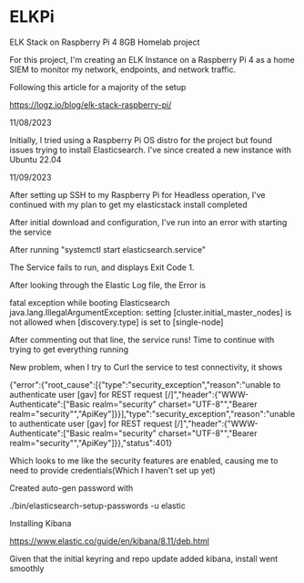 # ELKPi
ELK Stack on Raspberry Pi 4 8GB Homelab project

For this project, I'm creating an ELK Instance on a Raspberry Pi 4 as a home SIEM to monitor my network, endpoints, and network traffic. 

Following this article for a majority of the setup

https://logz.io/blog/elk-stack-raspberry-pi/

11/08/2023 

Initially, I tried using a Raspberry Pi OS distro for the project but found issues trying to install Elasticsearch.
I've since created a new instance with Ubuntu 22.04

11/09/2023

After setting up SSH to my Raspberry Pi for Headless operation, I've continued with my plan to get my elasticstack install completed

After initial download and configuration, I've run into an error with starting the service 

After running "systemctl start elasticsearch.service"

The Service fails to run, and displays Exit Code 1. 

After looking through the Elastic Log file, the Error is 

 fatal exception while booting Elasticsearch
java.lang.IllegalArgumentException: setting [cluster.initial_master_nodes] is not allowed when [discovery.type] is set to [single-node]

After commenting out that line, the service runs! Time to continue with trying to get everything running

New problem, when I try to Curl the service to test connectivity, it shows

{"error":{"root_cause":[{"type":"security_exception","reason":"unable to authenticate user [gav] for REST request [/]","header":{"WWW-Authenticate":["Basic realm=\"security\" charset=\"UTF-8\"","Bearer realm=\"security\"","ApiKey"]}}],"type":"security_exception","reason":"unable to authenticate user [gav] for REST request [/]","header":{"WWW-Authenticate":["Basic realm=\"security\" charset=\"UTF-8\"","Bearer realm=\"security\"","ApiKey"]}},"status":401}

Which looks to me like the security features are enabled, causing me to need to provide credentials(Which I haven't set up yet)

Created auto-gen password with 

./bin/elasticsearch-setup-passwords -u elastic


Installing Kibana

https://www.elastic.co/guide/en/kibana/8.11/deb.html

Given that the initial keyring and repo update added kibana, install went smoothly






